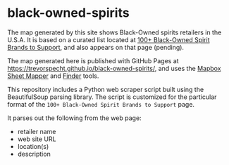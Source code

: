 # black-owned-spirits

The map generated by this site shows Black-Owned spirits retailers in the U.S.A. It is based on a curated list located at [100+ Black-Owned Spirit Brands to Support](https://www.willdrinkfortravel.com/posts?category=Black-Owned%20Spirits), and also appears on that page (pending).

The map generated here is published with GitHub Pages at https://trevorspecht.github.io/black-owned-spirits/, and uses the [Mapbox Sheet Mapper](https://www.mapbox.com/impact-tools/sheet-mapper) and [Finder](https://www.mapbox.com/impact-tools/finder) tools.

This repository includes a Python web scraper script built using the BeautifulSoup parsing library. The script is customized for the particular format of the `100+ Black-Owned Spirit Brands to Support` page.

It parses out the following from the web page:
- retailer name
- web site URL
- location(s)
- description
